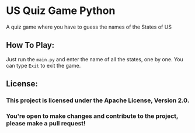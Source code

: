 # US Quiz Game Python

A quiz game where you have to guess the names of the States of US

## How To Play:
Just run the `main.py` and enter the name of all the states, one by one.
You can type `Exit` to exit the game. 

## License:

### This project is licensed under the Apache License, Version 2.0. 
### You're open to make changes and contribute to the project, please make a pull request!